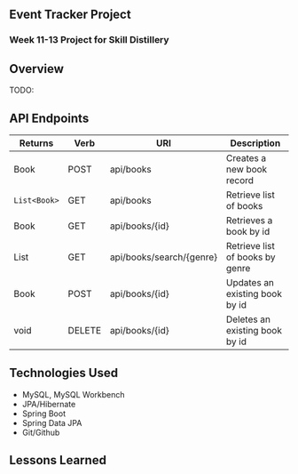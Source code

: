 ## Event Tracker Project

### Week 11-13 Project for Skill Distillery

## Overview

TODO:

## API Endpoints

| Returns     | Verb           | URI           | Description    |
|-------------|----------------|---------------|----------------|
| Book        | POST           | api/books     | Creates a new book record |
| `List<Book>`      | GET            | api/books          | Retrieve list of books |
| Book      | GET            | api/books/{id}          | Retrieves a book by id |
| List<Book> | GET           | api/books/search/{genre} | Retrieve list of books by genre |
|Book        | POST          | api/books/{id}   | Updates an existing book by id |
| void       | DELETE        | api/books/{id}   | Deletes an existing book by id |

## Technologies Used
* MySQL, MySQL Workbench
* JPA/Hibernate
* Spring Boot
* Spring Data JPA
* Git/Github

## Lessons Learned
